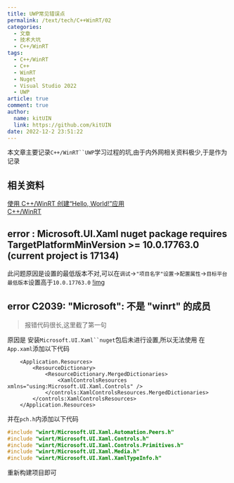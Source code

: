 ```yaml
---
title: UWP常见错误点
permalink: /text/tech/C++WinRT/02
categories: 
  - 文章
  - 技术大坑
  - C++/WinRT
tags:
  - C++/WinRT
  - C++
  - WinRT
  - Nuget
  - Visual Studio 2022
  - UWP
article: true
comment: true
author: 
  name: kitUIN
  link: https://github.com/kitUIN
date: 2022-12-2 23:51:22
---
```

本文章主要记录`C++/WinRT``UWP`学习过程的坑,由于内外网相关资料极少,于是作为记录
<!-- more -->
## 相关资料
[使用 C++/WinRT 创建“Hello, World!”应用](https://learn.microsoft.com/zh-cn/windows/uwp/get-started/create-a-basic-windows-10-app-in-cppwinrt)  
[C++/WinRT](https://learn.microsoft.com/zh-cn/windows/uwp/cpp-and-winrt-apis/)
## error : Microsoft.UI.Xaml nuget package requires TargetPlatformMinVersion >= 10.0.17763.0 (current project is 17134)
此问题原因是设置的最低版本不对,可以在`调试`→`"项目名字"设置`→`配置属性`→`目标平台最低版本`设置高于`10.0.17763.0`
[!img](/img/target1.png)
## error C2039: "Microsoft": 不是 "winrt" 的成员
> 报错代码很长,这里截了第一句
  
原因是 安装`Microsoft.UI.Xaml``nuget`包后未进行设置,所以无法使用
在`App.xaml`添加以下代码
```xaml
    <Application.Resources>
        <ResourceDictionary>
            <ResourceDictionary.MergedDictionaries>
                <XamlControlsResources xmlns="using:Microsoft.UI.Xaml.Controls" />
            </controls:XamlControlsResources.MergedDictionaries>
        </controls:XamlControlsResources>
    </Application.Resources>
```
并在`pch.h`内添加以下代码
```cpp
#include "winrt/Microsoft.UI.Xaml.Automation.Peers.h"
#include "winrt/Microsoft.UI.Xaml.Controls.h"
#include "winrt/Microsoft.UI.Xaml.Controls.Primitives.h"
#include "winrt/Microsoft.UI.Xaml.Media.h"
#include "winrt/Microsoft.UI.Xaml.XamlTypeInfo.h"
```
重新构建项目即可